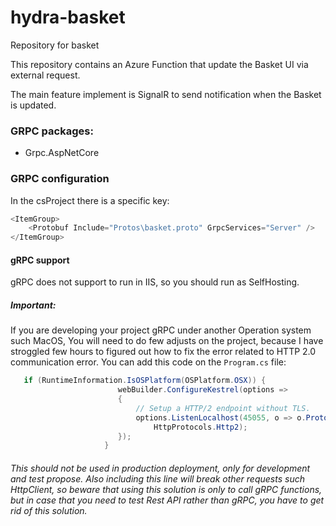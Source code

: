 # hydra-basket
Repository for basket

This repository contains an Azure Function that update the Basket UI via external request.

The main feature implement is SignalR to send notification when the Basket is updated.

### GRPC packages:
- Grpc.AspNetCore

### GRPC configuration
In the csProject there is a specific key:
```cs
<ItemGroup>
    <Protobuf Include="Protos\basket.proto" GrpcServices="Server" />
</ItemGroup>
```

#### gRPC support
gRPC does not support to run in IIS, so you should run as SelfHosting.

##### Important:
If you are developing your project gRPC under another Operation system such MacOS, You will need to do few adjusts on the project, because I have stroggled few hours to figured out how to fix the error related to HTTP 2.0 communication error. You can add this code on the ```Program.cs``` file:
```cs
   if (RuntimeInformation.IsOSPlatform(OSPlatform.OSX)) {
                        webBuilder.ConfigureKestrel(options =>
                        {
                            // Setup a HTTP/2 endpoint without TLS.
                            options.ListenLocalhost(45055, o => o.Protocols = 
                                HttpProtocols.Http2);
                        });
                     }
```
###### This should not be used in production deployment, only for development and test propose. Also including this line will break other requests such HttpClient, so beware that using this solution is only to call gRPC functions, but in case that you need to test Rest API rather than gRPC, you have to get rid of this solution.
